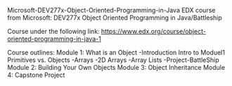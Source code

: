 Microsoft-DEV277x-Object-Oriented-Programming-in-Java
EDX course from Microsoft: DEV277x Object Oriented Programming in Java/Battleship

Course under the following link:
https://www.edx.org/course/object-oriented-programming-in-java-1

Course outlines:
Module 1: What is an Object
  -Introduction
    Intro to Moduel1
    Primitives vs. Objects
  -Arrays
  -2D Arrays
  -Array Lists
  -Project-BattleShip
Module 2: Building Your Own Objects
Module 3: Object Inheritance
Module 4: Capstone Project
